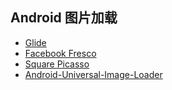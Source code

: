Android 图片加载
---

* [Glide](https://github.com/bumptech/glide)
* [Facebook Fresco](https://github.com/facebook/fresco)
* [Square Picasso](https://github.com/square/picasso)
* [Android-Universal-Image-Loader](https://github.com/nostra13/Android-Universal-Image-Loader)
